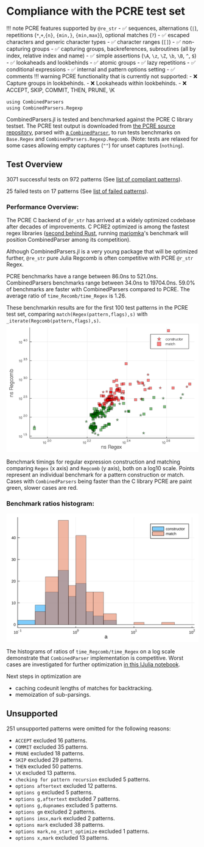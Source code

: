 # Compliance with the PCRE test set
!!! note 
    PCRE features supported by `@re_str` 
    - ✅ sequences, alternations (`|`), repetitions (`*`,`+`,`{n}`, `{min,}`, `{min,max}`), optional matches (`?`)
    - ✅ escaped characters and generic character types
    - ✅ character ranges (`[]`)
    - ✅ non-capturing groups
    - ✅ capturing groups, backreferences, subroutines (all by index, relative index and name)
    - ✅ simple assertions (`\A`, `\z`, `\Z`, `\b`, `\B`, `^`, `$`)
    - ✅ lookaheads and lookbehinds
    - ✅ atomic groups
    - ✅ lazy repetitions
    - ✅ conditional expressions
    - ✅ internal and pattern options setting
    - ✅ comments
!!! warning 
    PCRE functionality that is currently not supported:
    - ❌ Capture groups in lookbehinds.
    - ❌ Lookaheads within lookbehinds.
    - ❌ ACCEPT, SKIP, COMMIT, THEN, PRUNE, \K
```@setup session
using CombinedParsers
using CombinedParsers.Regexp
```
CombinedParsers.jl is tested and benchmarked against the PCRE C library testset.
The PCRE test output is downloaded from 
[the PCRE source repository](https://github.com/rurban/pcre/blob/master/testdata/testoutput1), 
parsed with 
[a `CombinedParser`](https://github.com/gkappler/CombinedParsers.jl/blob/master/test/pcretest-parser.jl), to run tests benchmarks on `Base.Regex` and `CombinedParsers.Regexp.Regcomb`.
(Note: tests are relaxed for some cases allowing empty captures (`""`) for unset captures (`nothing`).
## Test Overview
3071 successful tests on 972 patterns
(See [list of compliant patterns](pcre-compliance-succeeded.md)).

25 failed tests on 17 patterns
(See [list of failed patterns](pcre-compliance-failed.md)).
### Performance Overview:
The PCRE C backend of `@r_str` has arrived at a widely optimized codebase after decades of improvements.
C PCRE2 optimized is among the fastest regex libraries ([second behind Rust](https://github.com/mariomka/regex-benchmark/tree/optimized), running [mariomka](https://github.com/mariomka)'s benchmark will position CombinedParser among its competition).

Although CombinedParsers.jl is a very young package that will be optimized further, 
`@re_str` pure Julia Regcomb is often competitive with PCRE `@r_str` Regex.


PCRE benchmarks have a range between 86.0ns to 521.0ns.
CombinedParsers benchmarks range between 34.0ns to 19704.0ns.
59.0% of benchmarks are faster with CombinedParsers compared to PCRE.
The average ratio of `time_Recomb/time_Regex` is 1.26.


These benchmarkin results are for the first 100 test patterns in the PCRE test set, comparing `match(Regex(pattern,flags),s)` with `_iterate(Regcomb(pattern,flags),s)`.
![](log_btimes.png)


Benchmark timings for regular expression construction and matching comparing `Regex` (x axis) and `Regcomb` (y axis), both on a log10 scale.
Points represent an individual benchmark for a pattern construction or match.
Cases with `CombinedParsers` being faster than the C library PCRE are paint green, slower cases are red.
### Benchmark ratios histogram:
![](log_btime_ratio_histogram.svg)



The histograms of ratios of `time_Regcomb/time_Regex` on a log scale demonstrate that `CombinedParser` implementation is competitive.
Worst cases are investigated for further optimization [in this IJulia notebook](https://github.com/gkappler/CombinedParsers.jl/blob/master/benchmark/benchmarks.ipynb).

Next steps in optimization are
- caching codeunit lengths of matches for backtracking.
- memoization of sub-parsings.
## Unsupported
251 unsupported patterns were omitted for the following reasons:

- `ACCEPT` excluded 16 patterns.
- `COMMIT` excluded 35 patterns.
- `PRUNE` excluded 18 patterns.
- `SKIP` excluded 29 patterns.
- `THEN` excluded 50 patterns.
- `\K` excluded 13 patterns.
- `checking for pattern recursion` excluded 5 patterns.
- `options aftertext` excluded 12 patterns.
- `options g` excluded 5 patterns.
- `options g,aftertext` excluded 7 patterns.
- `options g,dupnames` excluded 5 patterns.
- `options gm` excluded 2 patterns.
- `options imsx,mark` excluded 2 patterns.
- `options mark` excluded 38 patterns.
- `options mark,no_start_optimize` excluded 1 patterns.
- `options x,mark` excluded 13 patterns.
